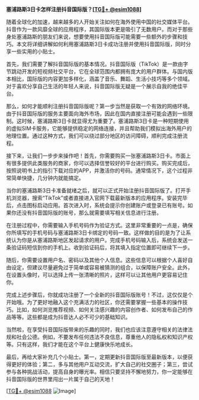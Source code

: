 **塞浦路斯3日卡怎样注册抖音国际版？[[TG💪+ @esim1088](https://t.me/s/esim1088)]**

随着全球化的加速，越来越多的人开始关注如何在海外使用中国的社交媒体平台。抖音作为一款风靡全球的应用程序，其国际版本更是吸引了无数用户。而对于那些身处塞浦路斯的朋友们来说，想要使用抖音国际版可能需要一些额外的步骤和技巧。本文将详细讲解如何利用塞浦路斯3日卡成功注册并使用抖音国际版，同时分享一些实用的小贴士。

首先，我们需要了解抖音国际版的基本情况。抖音国际版（TikTok）是一款由字节跳动开发的短视频社交平台，它在全球范围内都拥有庞大的用户群体。与国内版本相比，国际版的内容更加多样化，涵盖了音乐、舞蹈、生活小技巧等多个领域。对于喜欢分享自己生活的年轻人来说，抖音国际版无疑是一个展示自我的绝佳平台。

那么，如何才能顺利注册抖音国际版呢？第一步当然是获取一个有效的网络环境。由于抖音国际版的服务主要面向海外市场，因此在国内直接注册可能会遇到一些限制。这时候，塞浦路斯3日卡就显得尤为重要了。塞浦路斯3日卡是一种短期使用的虚拟SIM卡服务，它能够提供稳定的网络连接，并且帮助我们模拟出海外用户的地理位置。通过这种方式，我们可以绕过部分地区的访问障碍，顺利完成注册流程。

接下来，让我们一步步来操作吧！首先，你需要购买一张塞浦路斯3日卡。市面上有很多提供此类服务的商家，你可以选择信誉较好的平台进行购买。购买完成后，按照说明书上的指引下载对应的APP，并激活你的号码。通常情况下，这个过程非常简单快捷，几分钟内就能搞定。

当你的塞浦路斯3日卡准备就绪之后，就可以正式开始注册抖音国际版了。打开手机浏览器，搜索“TikTok”或者直接进入官网下载最新版本的应用程序。安装完毕后，点击图标启动应用。首次进入时，系统会提示你创建账户或登录已有账号。如果你还没有抖音国际版的账号，那么就需要填写相关信息进行注册。

在注册过程中，你需要输入手机号码作为验证方式。这里非常重要的一点是，确保你所填写的手机号码与塞浦路斯3日卡绑定的号码一致。这样做的目的是为了让系统认为你是从塞浦路斯地区发起请求的用户。完成手机号码输入后，系统会发送一条验证码短信到你的手机上。收到验证码后，将其填入指定位置即可继续下一步。

随后，你需要设置用户名、密码以及其他个人信息。这些信息可以根据个人喜好自由设定，但建议尽量避免过于简单或容易被猜测的组合，以保障账户安全。此外，在设置头像时，可以选择上传一张清晰的照片，这样可以让其他用户更容易记住你。

完成上述步骤后，你就成功注册了一个全新的抖音国际版账号！不过，这仅仅是个开始哦。为了更好地融入这个充满活力的社区，你还需要掌握一些基本的操作技巧。比如，如何浏览推荐视频、如何关注感兴趣的内容创作者、如何发布自己的作品等等。这些都是成为抖音达人必不可少的基础知识。

当然啦，在享受抖音国际版带来的乐趣的同时，我们也应该注意遵守相关的法律法规和社会公德。例如，不要发布任何违法不良信息，尊重他人的隐私权和知识产权等。只有这样，我们才能在这个平台上健康快乐地成长。

最后，再给大家补充几个小贴士。第一，定期更新抖音国际版至最新版本，以便获得更好的体验；第二，多与其他用户互动交流，扩大自己的社交圈子；第三，尝试参与各种挑战活动，提高自身的曝光率。相信只要坚持不懈地努力，你一定能够在抖音国际版的世界里闯出一片属于自己的天地！

[[TG💪+ @esim1088](https://t.me/s/esim1088) ![Image](https://i.postimg.cc/4NQfJmqS/Snipaste-2025-05-13-00-14-12.png)]